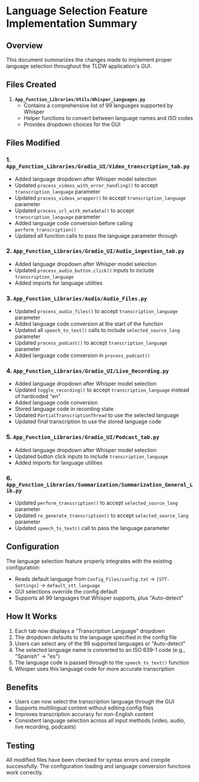 # Language Selection Feature Implementation Summary

## Overview
This document summarizes the changes made to implement proper language selection throughout the TLDW application's GUI.

## Files Created
1. **`App_Function_Libraries/Utils/Whisper_Languages.py`**
   - Contains a comprehensive list of 99 languages supported by Whisper
   - Helper functions to convert between language names and ISO codes
   - Provides dropdown choices for the GUI

## Files Modified

### 1. **`App_Function_Libraries/Gradio_UI/Video_transcription_tab.py`**
   - Added language dropdown after Whisper model selection
   - Updated `process_videos_with_error_handling()` to accept `transcription_language` parameter
   - Updated `process_videos_wrapper()` to accept `transcription_language` parameter  
   - Updated `process_url_with_metadata()` to accept `transcription_language` parameter
   - Added language code conversion before calling `perform_transcription()`
   - Updated all function calls to pass the language parameter through

### 2. **`App_Function_Libraries/Gradio_UI/Audio_ingestion_tab.py`**
   - Added language dropdown after Whisper model selection
   - Updated `process_audio_button.click()` inputs to include `transcription_language`
   - Added imports for language utilities

### 3. **`App_Function_Libraries/Audio/Audio_Files.py`**
   - Updated `process_audio_files()` to accept `transcription_language` parameter
   - Added language code conversion at the start of the function
   - Updated all `speech_to_text()` calls to include `selected_source_lang` parameter
   - Updated `process_podcast()` to accept `transcription_language` parameter
   - Added language code conversion in `process_podcast()`

### 4. **`App_Function_Libraries/Gradio_UI/Live_Recording.py`**
   - Added language dropdown after Whisper model selection
   - Updated `toggle_recording()` to accept `transcription_language` instead of hardcoded "en"
   - Added language code conversion
   - Stored language code in recording state
   - Updated `PartialTranscriptionThread` to use the selected language
   - Updated final transcription to use the stored language code

### 5. **`App_Function_Libraries/Gradio_UI/Podcast_tab.py`**
   - Added language dropdown after Whisper model selection
   - Updated button click inputs to include `transcription_language`
   - Added imports for language utilities

### 6. **`App_Function_Libraries/Summarization/Summarization_General_Lib.py`**
   - Updated `perform_transcription()` to accept `selected_source_lang` parameter
   - Updated `re_generate_transcription()` to accept `selected_source_lang` parameter
   - Updated `speech_to_text()` call to pass the language parameter

## Configuration
The language selection feature properly integrates with the existing configuration:
- Reads default language from `Config_Files/config.txt` → `[STT-Settings]` → `default_stt_language`
- GUI selections override the config default
- Supports all 99 languages that Whisper supports, plus "Auto-detect"

## How It Works
1. Each tab now displays a "Transcription Language" dropdown
2. The dropdown defaults to the language specified in the config file
3. Users can select any of the 99 supported languages or "Auto-detect"
4. The selected language name is converted to an ISO 639-1 code (e.g., "Spanish" → "es")
5. The language code is passed through to the `speech_to_text()` function
6. Whisper uses this language code for more accurate transcription

## Benefits
- Users can now select the transcription language through the GUI
- Supports multilingual content without editing config files
- Improves transcription accuracy for non-English content
- Consistent language selection across all input methods (video, audio, live recording, podcasts)

## Testing
All modified files have been checked for syntax errors and compile successfully. The configuration loading and language conversion functions work correctly.